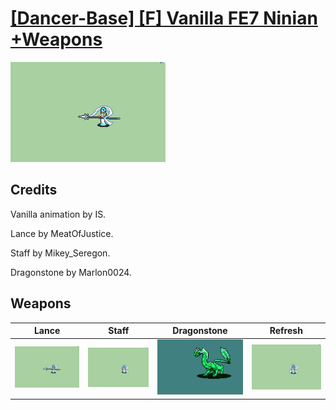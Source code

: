 # [\[Dancer-Base\] \[F\] Vanilla FE7 Ninian +Weapons](./)

<img src="./2.%20Lance/Lance_000.png" alt="[Dancer-Base] [F] Vanilla FE7 Ninian +Weapons standing" />

## Credits

Vanilla animation by IS.

Lance by MeatOfJustice.

Staff by Mikey_Seregon.

Dragonstone by Marlon0024.

## Weapons


|Lance |Staff |Dragonstone |Refresh |
|  :---: | :---: | :---: | :---: |
| <img alt="Lance animation" src="./2.%20Lance/Lance.gif" /> | <img alt="Staff animation" src="./7.%20Staff/Staff.gif" /> | <img alt="Dragonstone animation" src="./8.%20Dragonstone/Dragonstone.gif" /> | <img alt="Refresh animation" src="./8.%20Refresh/Refresh.gif" /> |
